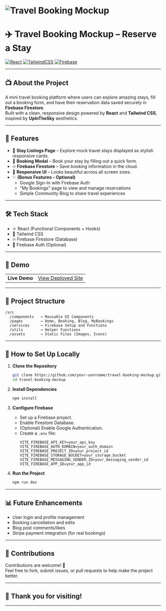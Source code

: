 # ![Travel Booking Mockup](https://images.unsplash.com/photo-1507525428034-b723cf961d3e?crop=entropy&cs=tinysrgb&fit=crop&h=300&w=1200)

# ✈️ Travel Booking Mockup – Reserve a Stay

[![React](https://img.shields.io/badge/React-18.2.0-61DAFB?style=for-the-badge&logo=react&logoColor=black)](https://react.dev/)
[![TailwindCSS](https://img.shields.io/badge/TailwindCSS-3.4.0-38BDF8?style=for-the-badge&logo=tailwindcss&logoColor=white)](https://tailwindcss.com/)
[![Firebase](https://img.shields.io/badge/Firebase-9.6.1-FFCA28?style=for-the-badge&logo=firebase&logoColor=black)](https://firebase.google.com/)

---

## 📺 About the Project

A mini travel booking platform where users can explore amazing stays, fill out a booking form, and have their reservation data saved securely in **Firebase Firestore**.  
Built with a clean, responsive design powered by **React** and **Tailwind CSS**, inspired by **UpInTheSky** aesthetics.

---

## 🚀 Features

- 📍 **Stay Listings Page** – Explore mock travel stays displayed as stylish responsive cards.
- 📝 **Booking Modal** – Book your stay by filling out a quick form.
- 🔥 **Firebase Firestore** – Save booking information in the cloud.
- 📱 **Responsive UI** – Looks beautiful across all screen sizes.
- ✨ **(Bonus Features - Optional)**  
  - Google Sign-In with Firebase Auth  
  - "My Bookings" page to view and manage reservations  
  - Simple Community Blog to share travel experiences

---

## 🛠 Tech Stack

- ⚛️ React (Functional Components + Hooks)
- 🎨 Tailwind CSS
- 🔥 Firebase Firestore (Database)
- 🔐 Firebase Auth (Optional)

---

## 📸 Demo

|  |  |
|:-|:-|
| **Live Demo** | [View Deployed Site](https://travel-booking-mockup.vercel.app/) |

---

## 📂 Project Structure

```
/src
  /components   → Reusable UI Components
  /pages        → Home, Booking, Blog, MyBookings
  /services     → Firebase Setup and Functions
  /utils        → Helper Functions
  /assets       → Static Files (Images, Icons)
```

---

## 📜 How to Set Up Locally

1. **Clone the Repository**
   ```bash
   git clone https://github.com/your-username/travel-booking-mockup.git
   cd travel-booking-mockup
   ```

2. **Install Dependencies**
   ```bash
   npm install
   ```

3. **Configure Firebase**
   - Set up a Firebase project.
   - Enable Firestore Database.
   - (Optional) Enable Google Authentication.
   - Create a `.env` file:
     ```env
     VITE_FIREBASE_API_KEY=your_api_key
     VITE_FIREBASE_AUTH_DOMAIN=your_auth_domain
     VITE_FIREBASE_PROJECT_ID=your_project_id
     VITE_FIREBASE_STORAGE_BUCKET=your_storage_bucket
     VITE_FIREBASE_MESSAGING_SENDER_ID=your_messaging_sender_id
     VITE_FIREBASE_APP_ID=your_app_id
     ```

4. **Run the Project**
   ```bash
   npm run dev
   ```

---

## 📊 Future Enhancements

- User login and profile management
- Booking cancellation and edits
- Blog post comments/likes
- Stripe payment integration (for real bookings)

---


## 🤝 Contributions

Contributions are welcome! 🌟  
Feel free to fork, submit issues, or pull requests to help make the project better.

---

## 🌟 Thank you for visiting!

---
